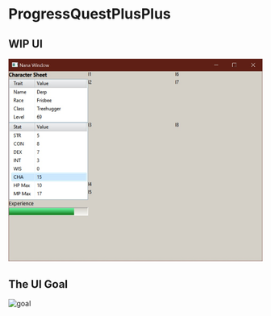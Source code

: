 # ProgressQuestPlusPlus

## WIP UI
![screen](./screenshot/wip_ui.jpg?raw=true "Work in Progress Screenshot")

## The UI Goal
![goal](https://upload.wikimedia.org/wikipedia/commons/e/e5/ProgressQuest_Screenshot.png)
